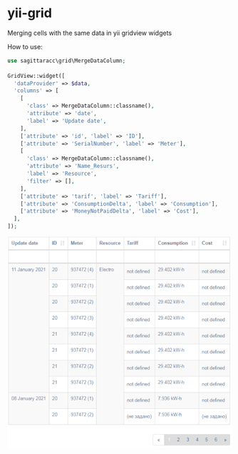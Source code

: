 # yii-grid

Merging cells with the same data in yii gridview widgets

How to use:

```php
use sagittaracc\grid\MergeDataColumn;

GridView::widget([
  'dataProvider' => $data,
  'columns' => [
    [
      'class' => MergeDataColumn::classname(),
      'attribute' => 'date',
      'label' => 'Update date',
    ],
    ['attribute' => 'id', 'label' => 'ID'],
    ['attribute' => 'SerialNumber', 'label' => 'Meter'],
    [
      'class' => MergeDataColumn::classname(),
      'attribute' => 'Name_Resurs',
      'label' => 'Resource',
      'filter' => [],
    ],
    ['attribute' => 'tarif', 'label' => 'Tariff'],
    ['attribute' => 'ConsumptionDelta', 'label' => 'Consumption'],
    ['attribute' => 'MoneyNotPaidDelta', 'label' => 'Cost'],
  ],
]);
```

![Grid with merged cells](grid.png)
